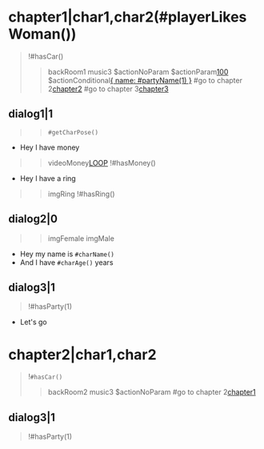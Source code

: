 # chapter1|char1,char2(#playerLikesWoman())
>!#hasCar()
>>backRoom1
>>music3
>$actionNoParam[]()
>$actionParam[100]()
>$actionConditional[{ name: #partyName(1) }](#hasParty(1))
>#go to chapter 2[chapter2]()
>#go to chapter 3[chapter3](#hasParty(1))

## dialog1|1
>>`#getCharPose()`

* Hey I have money
>>videoMoney[LOOP]()
>!#hasMoney()

* Hey I have a ring
>>imgRing
>!#hasRing()

## dialog2|0
>>imgFemale[](#isFemale())
>>imgMale[](#isMale())

* Hey my name is `#charName()`
* And I have `#charAge()` years

## dialog3|1
>!#hasParty(1)

* Let's go

# chapter2|char1,char2
>!`#hasCar()`
>>backRoom2
>>music3
>$actionNoParam[]()
>#go to chapter 2[chapter1]()

## dialog3|1
>!#hasParty(1)
